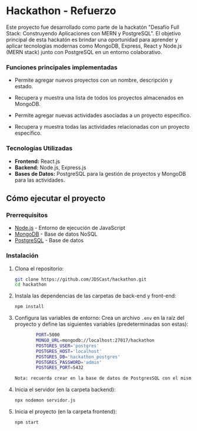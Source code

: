 # Hackathon - Refuerzo
Este proyecto fue desarrollado como parte de la hackatón "Desafío Full Stack: Construyendo Aplicaciones con MERN y PostgreSQL". El objetivo principal de esta hackatón es brindar una oportunidad para aprender y aplicar tecnologías modernas como MongoDB, Express, React y
Node.js (MERN stack) junto con PostgreSQL en un entorno colaborativo.

### Funciones principales implementadas

-   Permite agregar nuevos proyectos con un nombre, descripción y estado.
    
-   Recupera y muestra una lista de todos los proyectos almacenados en MongoDB.
    
-  Permite agregar nuevas actividades asociadas a un proyecto específico.
    
-   Recupera y muestra todas las actividades relacionadas con un proyecto específico.

  ### Tecnologías Utilizadas

-   **Frontend:** React.js
- **Backend:** Node.js, Express.js
-   **Bases de Datos:**  PostgreSQL para la gestión de proyectos y MongoDB para las actividades.
## Cómo ejecutar el proyecto

### Prerrequisitos
-  [Node.js](https://nodejs.org/) - Entorno de ejecución de JavaScript 
-  [MongoDB](https://www.mongodb.com/) - Base de datos NoSQL
- [PostgreSQL](https://www.postgresql.org/) - Base de datos

### Instalación
1. Clona el repositorio:
   ```bash
   git clone https://github.com/JDSCast/hackathon.git
   cd hackathon
2. Instala las dependencias de las carpetas de back-end y front-end:
   ```bash 
   npm install 
3. Configura las variables de entorno: Crea un archivo `.env` en la raíz del proyecto y define las siguientes variables (predeterminadas son estas):

	```bash
			PORT=5000
			MONGO_URL=mongodb://localhost:27017/hackathon
			POSTGRES_USER='postgres'
			POSTGRES_HOST='localhost'
			POSTGRES_DB='hackathon_postgres'
			POSTGRES_PASSWORD='admin'
			POSTGRES_PORT=5432

	Nota: recuerda crear en la base de datos de PostgresSQL con el mismo nombre de  POSTGRES_DB
4. Inicia el servidor (en la carpeta backend):
	```bash
	npx nodemon servidor.js
5. Inicia el proyecto (en la carpeta frontend):
	 ```bash
	 npm start
